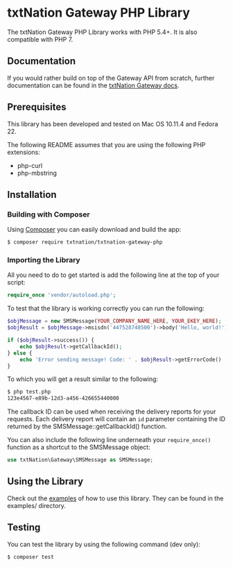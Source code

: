 # txtNation Gateway PHP Library

The txtNation Gateway PHP Library works with PHP 5.4+. It is also compatible with PHP 7.

## Documentation

If you would rather build on top of the Gateway API from scratch, further documentation can be found in the [txtNation Gateway docs](https://docs.messagecloud.com/article/114-gateway).

## Prerequisites

This library has been developed and tested on Mac OS 10.11.4 and Fedora 22.

The following README assumes that you are using the following PHP extensions:

- php-curl
- php-mbstring

## Installation

### Building with Composer

Using [Composer](https://getcomposer.org/) you can easily download and build the app:

```bash
$ composer require txtnation/txtnation-gateway-php
```

### Importing the Library

All you need to do to get started is add the following line at the top of your script:

```php
require_once 'vendor/autoload.php';
```

To test that the library is working correctly you can run the following:

```php
$objMessage = new SMSMessage(YOUR_COMPANY_NAME_HERE, YOUR_EKEY_HERE);
$objResult = $objMessage->msisdn('447528748500')->body('Hello, world!')->senderId('txtNation')->send();

if ($objResult->success()) {
    echo $objResult->getCallbackId();
} else {
    echo 'Error sending message! Code: ' . $objResult->getErrorCode() . ' (' . $objResult->getErrorMessage() . ')';
}
```

To which you will get a result similar to the following:

```bash
$ php test.php
123e4567-e89b-12d3-a456-426655440000
```

The callback ID can be used when receiving the delivery reports for your requests. Each delivery report will contain an `id` parameter containing the ID returned by the SMSMessage::getCallbackId() function.

You can also include the following line underneath your `require_once()` function as a shortcut to the SMSMessage object:

```php
use txtNation\Gateway\SMSMessage as SMSMessage;
```

## Using the Library

Check out the [examples](examples/) of how to use this library. They can be found in the examples/ directory.

## Testing

You can test the library by using the following command (dev only):

```bash
$ composer test
```
